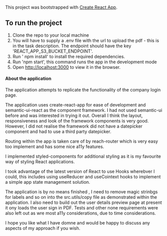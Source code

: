 This project was bootstrapped with [Create React App](https://github.com/facebook/create-react-app).

## To run the project

1. Clone the repo to your local machine
2. You will have to supply a .env file with the url to upload the pdf - this is in the task description. The endpoint should have the key 'REACT_APP_S3_BUCKET_ENDPOINT'.
3. Run ' npm install' to install the required dependencies.
4. Run 'npm start', this command runs the app in the development mode
5. Open [http://localhost:3000](http://localhost:3000) to view it in the browser.

#### About the application

The application attempts to replicate the functionality of the company login page.

The application uses create-react-app for ease of development and  semantic-ui-react as the component framework. I had not used semantic-ui before and was interested in trying it out. Overall I think the layout, responsiveness and look of the framework components is very good. However, I did not realise the framework did not have a datepicker component and had to use a third party datepicker.

Routing within the app is taken care of by reach-router which is very easy too implement and has some nice a11y features.

I implemented styled-components for additional styling as it is my favourite way of styling React applications.

I took advantage of the latest version of React to use Hooks wherebver I could, this includes using useReducer and useCointext hooks to implement a simple app state management solution.

The application is by no means finished , I need to remove magic strinbgs for labels and so on into the src.utils/copy file as demonstrated within the application. I also need to build out the user details preview page at present it ony loads the user sign in PDF. Tests and other none requirements were also left out as wre most a11y considerations, due to time considerations.

I hope you like what I have domne and would be happy to discuss any aspects of my approach if you wish.

